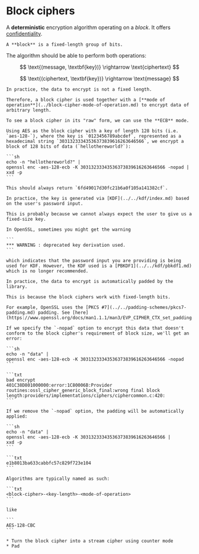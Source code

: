 # Block ciphers

A **deterministic** encryption algorithm operating on a _block_. It offers [confidentiality](../../goals/confidentiality.md).

```admonish note title="Definition"
A **block** is a fixed-length group of bits.
```

The algorithm should be able to perform both operations:

$$
\text{(message, \textbf{key})} \rightarrow \text{ciphertext}
$$

$$
\text{(ciphertext, \textbf{key})} \rightarrow \text{message}
$$

~~~admonish tip title="In practice: Encrypting arbitrary data"
In practice, the data to encrypt is not a fixed length.

Therefore, a block cipher is used together with a [**mode of operation**](../block-cipher-mode-of-operation.md) to encrypt data of arbitrary length.
~~~

~~~admonish example title="How to see a block cipher in action?"
To see a block cipher in its "raw" form, we can use the **ECB** mode.

Using AES as the block cipher with a key of length 128 bits (i.e. `aes-128-`), where the key is `0123456789abcdef`, represented as a hexadecimal string `30313233343536373839616263646566`, we encrypt a block of 128 bits of data (`hellothereworld?`):

```sh
echo -n "hellothereworld?" |
openssl enc -aes-128-ecb -K 30313233343536373839616263646566 -nopad |
xxd -p
```

This should always return `6fd49017d30fc21b6a0f105a141382cf`.
~~~

~~~admonish tip title="In practice: Automatic key generation via KDF"
In practice, the key is generated via [KDF](../../kdf/index.md) based on the user's password input.

This is probably because we cannot always expect the user to give us a fixed-size key.

In OpenSSL, sometimes you might get the warning

```
*** WARNING : deprecated key derivation used.
```

which indicates that the password input you are providing is being used for KDF. However, the KDF used is a [PBKDF1](../../kdf/pbkdf1.md) which is no longer recommended.
~~~

~~~admonish tip title="In practice: Automatic padding"
In practice, the data to encrypt is automatically padded by the library.

This is because the block ciphers work with fixed-length bits.

For example, OpenSSL uses the [PKCS #7](../../padding-schemes/pkcs7-padding.md) padding. See [here](https://www.openssl.org/docs/man1.1.1/man3/EVP_CIPHER_CTX_set_padding.html).

If we specify the `-nopad` option to encrypt this data that doesn't conform to the block cipher's requirement of block size, we'll get an error:

```sh
echo -n "data" |
openssl enc -aes-128-ecb -K 30313233343536373839616263646566 -nopad
```

```txt
bad encrypt
401C38D801000000:error:1C80006B:Provider routines:ossl_cipher_generic_block_final:wrong final block length:providers/implementations/ciphers/ciphercommon.c:420:
```

If we remove the `-nopad` option, the padding will be automatically applied:

```sh
echo -n "data" |
openssl enc -aes-128-ecb -K 30313233343536373839616263646566 |
xxd -p
```

```txt
e1b8013ba633cabbfc57c829f723e104
```
~~~

~~~admonish note title="Algorithm names"
Algorithms are typically named as such:

```txt
<block-cipher>-<key-length>-<mode-of-operation>
```

like

```
AES-128-CBC
```
~~~

~~~admonish question title="What happens if the block doesn't meet the required length?"
* Turn the block cipher into a stream cipher using counter mode
* Pad
~~~
